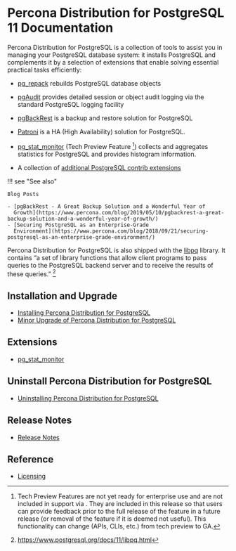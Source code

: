 # Percona Distribution for PostgreSQL 11 Documentation

Percona Distribution for PostgreSQL is a collection of tools to assist you in managing your PostgreSQL
database system: it installs PostgreSQL and complements it by a selection of
extensions that enable solving essential practical tasks efficiently:


* [pg_repack](https://github.com/reorg/pg_repack) rebuilds
PostgreSQL database objects


* [pgAudit](https://www.pgaudit.org/) provides detailed session or object
audit logging via the standard PostgreSQL logging facility


* [pgBackRest](https://pgbackrest.org/) is a backup and restore solution for
PostgreSQL


* [Patroni](https://patroni.readthedocs.io/en/latest/) is a HA (High Availability)  solution for PostgreSQL.


* [pg_stat_monitor](https://github.com/percona/pg_stat_monitor) (Tech Preview Feature [^1]) collects and aggregates statistics for PostgreSQL and provides histogram information.


* A collection of [additional PostgreSQL contrib extensions](https://www.postgresql.org/docs/11/contrib.html)

!!! see "See also"

    Blog Posts

    - [pgBackRest - A Great Backup Solution and a Wonderful Year of
      Growth](https://www.percona.com/blog/2019/05/10/pgbackrest-a-great-backup-solution-and-a-wonderful-year-of-growth/)
    - [Securing PostgreSQL as an Enterprise-Grade
      Environment](https://www.percona.com/blog/2018/09/21/securing-postgresql-as-an-enterprise-grade-environment/)

Percona Distribution for PostgreSQL is also shipped with the [libpq](https://www.postgresql.org/docs/11/libpq.html) library. It contains “a set of
library functions that allow client programs to pass queries to the PostgreSQL
backend server and to receive the results of these queries.” [^2] 

## Installation and Upgrade


* [Installing Percona Distribution for PostgreSQL](installing.md)
* [Minor Upgrade of Percona Distribution for PostgreSQL](minor-upgrade.md)


## Extensions


* [pg_stat_monitor](pg-stat-monitor.md)


## Uninstall Percona Distribution for PostgreSQL


* [Uninstalling Percona Distribution for PostgreSQL](uninstalling.md)


## Release Notes


* [Release Notes](release-notes.md)


## Reference


* [Licensing](licensing.md)


[^1]: Tech Preview Features are not yet ready for enterprise use and are not included in support via . They are included in this release so that users can provide feedback prior to the full release of the feature in a future release (or removal of the feature if it is deemed not useful). This functionality can change (APIs, CLIs, etc.) from tech preview to GA.
[^2]: https://www.postgresql.org/docs/11/libpq.html

